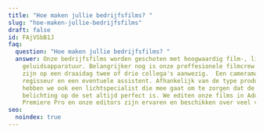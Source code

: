 ```yaml
---
title: "Hoe maken jullie bedrijfsfilms? "
slug: "hoe-maken-jullie-bedrijfsfilms"
draft: false
id: FAjVSbB1J
faq:
  question: "Hoe maken jullie bedrijfsfilms? "
  answer: Onze bedrijfsfilms worden geschoten met hoogwaardig film-, licht- en
    geluidsapparatuur. Belangrijker nog is onze proffesionele filmcrew. Vaak
    zijn op een draaidag twee of drie collega's aanwezig.  Een cameraman,
    regisseur en een eventuele assistent. Afhankelijk van de type productie
    hebben we ook een lichtspecialist die mee gaat om te zorgen dat de
    belichting op de set altijd perfect is. We editen onze films in Adobe
    Premiere Pro en onze editors zijn ervaren en beschikken over veel vakkennis.
seo:
  noindex: true
---
```

